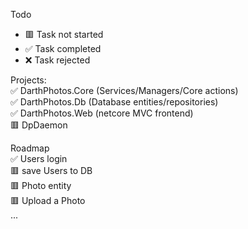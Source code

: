 Todo
- 🟥 Task not started
- ✅ Task completed
- ❌ Task rejected


Projects:  
✅ DarthPhotos.Core (Services/Managers/Core actions)  
✅ DarthPhotos.Db (Database entities/repositories)  
✅ DarthPhotos.Web (netcore MVC frontend)  
🟥 DpDaemon  
  
Roadmap  
✅ Users login  
🟥 save Users to DB  
🟥 Photo entity  
🟥 Upload a Photo  
...  
